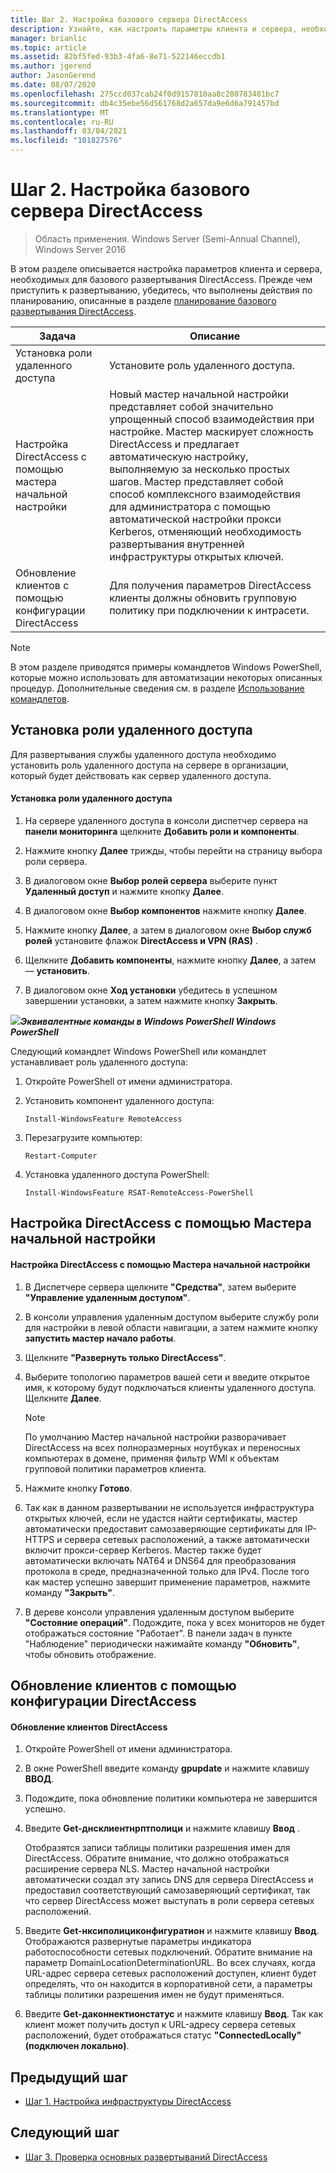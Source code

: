 ```yaml
---
title: Шаг 2. Настройка базового сервера DirectAccess
description: Узнайте, как настроить параметры клиента и сервера, необходимые для базового развертывания DirectAccess.
manager: brianlic
ms.topic: article
ms.assetid: 82bf5fed-93b3-4fa6-8e71-522146eccdb1
ms.author: jgerend
author: JasonGerend
ms.date: 08/07/2020
ms.openlocfilehash: 275ccd037cab24f0d9157810aa8c280783481bc7
ms.sourcegitcommit: db4c35ebe56d561768d2a657da9e6d6a791457bd
ms.translationtype: MT
ms.contentlocale: ru-RU
ms.lasthandoff: 03/04/2021
ms.locfileid: "101827576"
---
```

# <a name="step-2-configure-the-basic-directaccess-server"></a>Шаг 2. Настройка базового сервера DirectAccess

>Область применения. Windows Server (Semi-Annual Channel), Windows Server 2016

В этом разделе описывается настройка параметров клиента и сервера, необходимых для базового развертывания DirectAccess. Прежде чем приступить к развертыванию, убедитесь, что выполнены действия по планированию, описанные в разделе [планирование базового развертывания DirectAccess](Plan-a-Basic-DirectAccess-Deployment.md).

|Задача|Описание|
|----|--------|
|Установка роли удаленного доступа|Установите роль удаленного доступа.|
|Настройка DirectAccess с помощью мастера начальной настройки|Новый мастер начальной настройки представляет собой значительно упрощенный способ взаимодействия при настройке. Мастер маскирует сложность DirectAccess и предлагает автоматическую настройку, выполняемую за несколько простых шагов. Мастер представляет собой способ комплексного взаимодействия для администратора с помощью автоматической настройки прокси Kerberos, отменяющий необходимость развертывания внутренней инфраструктуры открытых ключей.|
|Обновление клиентов с помощью конфигурации DirectAccess|Для получения параметров DirectAccess клиенты должны обновить групповую политику при подключении к интрасети.|

> [!NOTE]
> В этом разделе приводятся примеры командлетов Windows PowerShell, которые можно использовать для автоматизации некоторых описанных процедур. Дополнительные сведения см. в разделе [Использование командлетов](https://go.microsoft.com/fwlink/p/?linkid=230693).

## <a name="install-the-remote-access-role"></a><a name="BKMK_Role"></a>Установка роли удаленного доступа
Для развертывания службы удаленного доступа необходимо установить роль удаленного доступа на сервере в организации, который будет действовать как сервер удаленного доступа.

#### <a name="to-install-the-remote-access-role"></a>Установка роли удаленного доступа

1.  На сервере удаленного доступа в консоли диспетчер сервера на **панели мониторинга** щелкните **Добавить роли и компоненты**.

2.  Нажмите кнопку **Далее** трижды, чтобы перейти на страницу выбора роли сервера.

3.  В диалоговом окне **Выбор ролей сервера** выберите пункт **Удаленный доступ** и нажмите кнопку **Далее**.

4.  В диалоговом окне **Выбор компонентов** нажмите кнопку **Далее**.

5.  Нажмите кнопку **Далее**, а затем в диалоговом окне **Выбор служб ролей** установите флажок **DirectAccess и VPN (RAS)** .

6.  Щелкните **Добавить компоненты**, нажмите кнопку **Далее**, а затем — **установить**.

7.  В диалоговом окне **Ход установки** убедитесь в успешном завершении установки, а затем нажмите кнопку **Закрыть**.

![](../../../media/Step-2-Configure-the-DirectAccess-Server/PowerShellLogoSmall.gif)***<em>Эквивалентные команды</em> в Windows PowerShell Windows PowerShell***

Следующий командлет Windows PowerShell или командлет устанавливает роль удаленного доступа:

1. Откройте PowerShell от имени администратора.

2. Установить компонент удаленного доступа:

   ```
   Install-WindowsFeature RemoteAccess
   ```

3. Перезагрузите компьютер:

   ```
   Restart-Computer
   ```

4. Установка удаленного доступа PowerShell:

   ```
   Install-WindowsFeature RSAT-RemoteAccess-PowerShell
   ```




## <a name="configure-directaccess-with-the-getting-started-wizard"></a>Настройка DirectAccess с помощью Мастера начальной настройки

#### <a name="to-configure-directaccess-using-the-getting-started-wizard"></a>Настройка DirectAccess с помощью Мастера начальной настройки

1.  В Диспетчере сервера щелкните **"Средства"**, затем выберите **"Управление удаленным доступом"**.

2.  В консоли управления удаленным доступом выберите службу роли для настройки в левой области навигации, а затем нажмите кнопку **запустить мастер начало работы**.

3.  Щелкните **"Развернуть только DirectAccess"**.

4.  Выберите топологию параметров вашей сети и введите открытое имя, к которому будут подключаться клиенты удаленного доступа. Щелкните **Далее**.

    > [!NOTE]
    > По умолчанию Мастер начальной настройки разворачивает DirectAccess на всех полноразмерных ноутбуках и переносных компьютерах в домене, применяя фильтр WMI к объектам групповой политики параметров клиента.

5.  Нажмите кнопку **Готово**.

6.  Так как в данном развертывании не используется инфраструктура открытых ключей, если не удастся найти сертификаты, мастер автоматически предоставит самозаверяющие сертификаты для IP-HTTPS и сервера сетевых расположений, а также автоматически включит прокси-сервер Kerberos. Мастер также будет автоматически включать NAT64 и DNS64 для преобразования протокола в среде, предназначенной только для IPv4. После того как мастер успешно завершит применение параметров, нажмите команду **"Закрыть"**.

7.  В дереве консоли управления удаленным доступом выберите **"Состояние операций"**. Подождите, пока у всех мониторов не будет отображаться состояние "Работает". В панели задач в пункте "Наблюдение" периодически нажимайте команду **"Обновить"**, чтобы обновить отображение.

## <a name="update-clients-with-the-directaccess-configuration"></a>Обновление клиентов с помощью конфигурации DirectAccess

#### <a name="to-update-directaccess-clients"></a>Обновление клиентов DirectAccess

1.  Откройте PowerShell от имени администратора.

2.  В окне PowerShell введите команду **gpupdate** и нажмите клавишу **ВВОД**.

3.  Подождите, пока обновление политики компьютера не завершится успешно.

4.  Введите **Get-днсклиентнрптполици** и нажмите клавишу **Ввод** .

    Отобразятся записи таблицы политики разрешения имен для DirectAccess. Обратите внимание, что должно отображаться расширение сервера NLS. Мастер начальной настройки автоматически создал эту запись DNS для сервера DirectAccess и предоставил соответствующий самозаверяющий сертификат, так что сервер DirectAccess может выступать в роли сервера сетевых расположений.

5.  Введите **Get-нксиполициконфигуратион** и нажмите клавишу **Ввод**. Отображаются развернутые параметры индикатора работоспособности сетевых подключений. Обратите внимание на параметр DomainLocationDeterminationURL. Во всех случаях, когда URL-адрес сервера сетевых расположений доступен, клиент будет определять, что он находится в корпоративной сети, а параметры таблицы политики разрешения имен не будут применяться.

6.  Введите **Get-даконнектионстатус** и нажмите клавишу **Ввод**. Так как клиент может получить доступ к URL-адресу сервера сетевых расположений, будет отображаться статус **"ConnectedLocally" (подключен локально)**.

## <a name="previous-step"></a><a name="BKMK_Links"></a>Предыдущий шаг

-   [Шаг 1. Настройка инфраструктуры DirectAccess](./da-basic-configure-s1-infrastructure.md)

## <a name="next-step"></a>Следующий шаг

-   [Шаг 3. Проверка основных развертываний DirectAccess](da-basic-configure-s3-verify.md)
